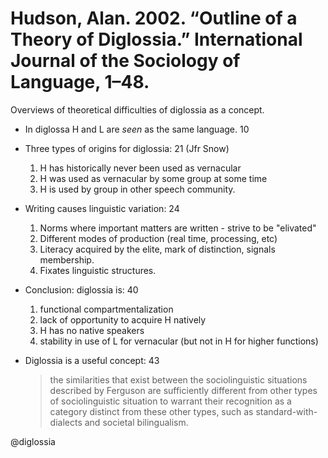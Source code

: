 # Hudson, Alan. 2002. “Outline of a Theory of Diglossia.” International Journal of the Sociology of Language, 1–48.

Overviews of theoretical difficulties of diglossia as a concept.

- In diglossa H and L are *seen* as the same language. 10

- Three types of origins for diglossia: 21 (Jfr Snow)
  1. H has historically never been used as vernacular
  2. H was used as vernacular by some group at some time
  3. H is used by group in other speech community.

- Writing causes linguistic variation: 24
  1. Norms where important matters are written - strive to be "elivated"
  2. Different modes of production (real time, processing, etc)
  3. Literacy acquired by the elite, mark of distinction, signals membership.
  4. Fixates linguistic structures.

- Conclusion: diglossia is: 40
  1. functional compartmentalization
  2. lack of opportunity to acquire H natively
  3. H has no native speakers
  4. stability in use of L for vernacular (but not in H for higher functions)

- Diglossia is a useful concept: 43

  > the similarities that exist between the sociolinguistic situations described by Ferguson are sufficiently different from other types of sociolinguistic situation to warrant their recognition as a category distinct from these other types, such as standard-with-dialects and societal bilingualism.

@diglossia
